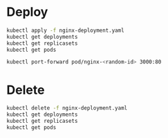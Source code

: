 # Deploy

```sh
kubectl apply -f nginx-deployment.yaml
kubectl get deployments
kubectl get replicasets
kubectl get pods
```


```sh
kubectl port-forward pod/nginx-<random-id> 3000:80
```

# Delete

```sh
kubectl delete -f nginx-deployment.yaml
kubectl get deployments
kubectl get replicasets
kubectl get pods
```